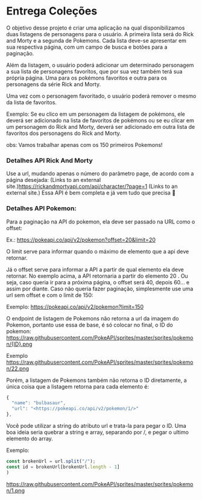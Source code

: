 # Entrega Coleções

O objetivo desse projeto é criar uma aplicação na qual disponibilizamos duas listagens de personagens para o usuário. A primeira lista será do Rick and Morty e a segunda de Pokemons. Cada lista deve-se apresentar em sua respectiva página, com um campo de busca e botões para a paginação.

Além da listagem, o usuário poderá adicionar um determinado personagem a sua lista de personagens favoritos, que por sua vez também terá sua própria página. Uma para os pokémons favoritos e outra para os personagens da série Rick and Morty.

Uma vez com o personagem favoritado, o usuário poderá remover o mesmo da lista de favoritos.

Exemplo: Se eu clico em um personagem da listagem de pokémons, ele deverá ser adicionado na lista de favoritos de pokémons ou se eu clicar em um personagem do Rick and Morty, deverá ser adicionado em outra lista de favoritos dos personagens do Rick and Morty.

obs: Vamos trabalhar apenas com os 150 primeiros Pokemons!

### Detalhes API Rick And Morty

Use a url, mudando apenas o número do parâmetro page, de acordo com a página desejada: (Links to an external site.)https://rickandmortyapi.com/api/character/?page=1 (Links to an external site.)
Essa API é bem completa e já vem tudo que precisa 🥳

### Detalhes API Pokemon:

Para a paginação na API do pokemon, ela deve ser passado na URL como o offset:

Ex.: https://pokeapi.co/api/v2/pokemon?offset=20&limit=20

O limit serve para informar quando o máximo de elemento que a api deve retornar.

Já o offset serve para informar a API a partir de qual elemento ela deve retornar. No exemplo acima, a API retornaria a partir do elemento 20 . Ou seja, caso queria ir para a próxima página, o offset será 40, depois 60... e assim por diante. Caso não queria fazer paginação, simplesmente use uma url sem offset e com o limit de 150:

Exemplo: https://pokeapi.co/api/v2/pokemon?limit=150

O endpoint de listagem de Pokemons não retorna a url da imagem do Pokemon, portanto use essa de base, é só colocar no final, o ID do pokemon: https://raw.githubusercontent.com/PokeAPI/sprites/master/sprites/pokemon/{ID}.png

Exemplo https://raw.githubusercontent.com/PokeAPI/sprites/master/sprites/pokemon/22.png

Porém, a listagem de Pokemons também não retorna o ID diretamente, a única coisa que a listagem retorna para cada elemento é:

```javascript
{
  "name": "bulbasaur",
  "url": "<https://pokeapi.co/api/v2/pokemon/1/>"
},
```

Você pode utilizar a string do atributo url e trata-la para pegar o ID. Uma boa ideia seria quebrar a string e array, separando por /, e pegar o ultimo elemento do array.

Exemplo:

```javascript
const brokenUrl = url.split("/");
const id = brokenUrl[brokenUrl.length - 1]
)
```

https://raw.githubusercontent.com/PokeAPI/sprites/master/sprites/pokemon/1.png
